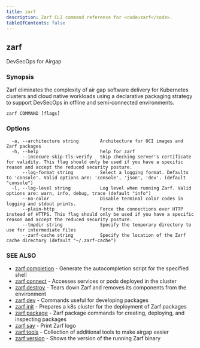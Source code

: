 ```yaml
---
title: zarf
description: Zarf CLI command reference for <code>zarf</code>.
tableOfContents: false
---
```


<!-- Page generated by Zarf; DO NOT EDIT -->

## zarf

DevSecOps for Airgap

### Synopsis

Zarf eliminates the complexity of air gap software delivery for Kubernetes clusters and cloud native workloads
using a declarative packaging strategy to support DevSecOps in offline and semi-connected environments.

```
zarf COMMAND [flags]
```

### Options

```
  -a, --architecture string        Architecture for OCI images and Zarf packages
  -h, --help                       help for zarf
      --insecure-skip-tls-verify   Skip checking server's certificate for validity. This flag should only be used if you have a specific reason and accept the reduced security posture.
      --log-format string          Select a logging format. Defaults to 'console'. Valid options are: 'console', 'json', 'dev'. (default "console")
  -l, --log-level string           Log level when running Zarf. Valid options are: warn, info, debug, trace (default "info")
      --no-color                   Disable terminal color codes in logging and stdout prints.
      --plain-http                 Force the connections over HTTP instead of HTTPS. This flag should only be used if you have a specific reason and accept the reduced security posture.
      --tmpdir string              Specify the temporary directory to use for intermediate files
      --zarf-cache string          Specify the location of the Zarf cache directory (default "~/.zarf-cache")
```

### SEE ALSO

* [zarf completion](/commands/zarf_completion/)	 - Generate the autocompletion script for the specified shell
* [zarf connect](/commands/zarf_connect/)	 - Accesses services or pods deployed in the cluster
* [zarf destroy](/commands/zarf_destroy/)	 - Tears down Zarf and removes its components from the environment
* [zarf dev](/commands/zarf_dev/)	 - Commands useful for developing packages
* [zarf init](/commands/zarf_init/)	 - Prepares a k8s cluster for the deployment of Zarf packages
* [zarf package](/commands/zarf_package/)	 - Zarf package commands for creating, deploying, and inspecting packages
* [zarf say](/commands/zarf_say/)	 - Print Zarf logo
* [zarf tools](/commands/zarf_tools/)	 - Collection of additional tools to make airgap easier
* [zarf version](/commands/zarf_version/)	 - Shows the version of the running Zarf binary

